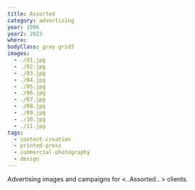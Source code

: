 ```yaml
---
title: Assorted
category: advertising
year: 1996
year2: 2023
where:
bodyClass: gray grid3
images:
  - ./01.jpg
  - ./02.jpg
  - ./03.jpg
  - ./04.jpg
  - ./05.jpg
  - ./06.jpg
  - ./07.jpg
  - ./08.jpg
  - ./09.jpg
  - ./10.jpg
  - ./11.jpg
tags:
  - content-creation
  - printed-press
  - commercial-photography
  - design
---
```


Advertising images and campaigns for &lt;..Assorted.. &gt; clients.
